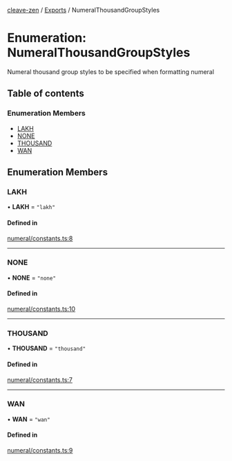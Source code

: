 [cleave-zen](../README.md) / [Exports](../modules.md) / NumeralThousandGroupStyles

# Enumeration: NumeralThousandGroupStyles

Numeral thousand group styles to be specified when formatting numeral

## Table of contents

### Enumeration Members

- [LAKH](NumeralThousandGroupStyles.md#lakh)
- [NONE](NumeralThousandGroupStyles.md#none)
- [THOUSAND](NumeralThousandGroupStyles.md#thousand)
- [WAN](NumeralThousandGroupStyles.md#wan)

## Enumeration Members

### LAKH

• **LAKH** = ``"lakh"``

#### Defined in

[numeral/constants.ts:8](https://github.com/nosir/cleave-zen/blob/c5b793a/src/numeral/constants.ts#L8)

___

### NONE

• **NONE** = ``"none"``

#### Defined in

[numeral/constants.ts:10](https://github.com/nosir/cleave-zen/blob/c5b793a/src/numeral/constants.ts#L10)

___

### THOUSAND

• **THOUSAND** = ``"thousand"``

#### Defined in

[numeral/constants.ts:7](https://github.com/nosir/cleave-zen/blob/c5b793a/src/numeral/constants.ts#L7)

___

### WAN

• **WAN** = ``"wan"``

#### Defined in

[numeral/constants.ts:9](https://github.com/nosir/cleave-zen/blob/c5b793a/src/numeral/constants.ts#L9)
